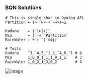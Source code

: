 ### BQN Solutions

```bqn
# This is single char in Dyalog APL
Partition ← (¬-˜⊢×·+`»⊸>)⊸⊔

Kadane    ← ⌈´(⊢⌈+)`
Mco       ← ⌈´·+´¨Partition˜
RainWater ← +´⊢-˜⌈`⌾⌽⌊⌈`

# Tests
Kadane    ¯3‿¯4‿5‿¯1‿2‿¯4‿6‿¯1 # 8 
Mco       1‿0‿0‿1‿1‿1‿0‿1‿1    # 3   
RainWater 1‿0‿2‿1‿3‿0‿2        # 4
```

![image](https://user-images.githubusercontent.com/36027403/156029531-1ab07bc2-e6d4-4f0c-a6cc-c92bdb33cfd1.png)
